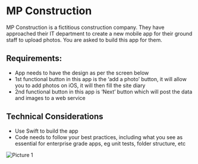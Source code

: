 # MP Construction

MP Construction is a fictitious construction company. They have approached their IT department to create a new mobile app for their ground staff to upload photos. You are asked to build this app for them. 

## Requirements:
* App needs to have the design as per the screen below
* 1st functional button in this app is the ‘add a photo’ button, it will allow you to add photos on iOS, it will then fill the site diary 
* 2nd functional button in this app is ‘Next’ button which will post the data and images to a web service

## Technical Considerations 

* Use Swift to build the app 
* Code needs to follow your best practices, including what you see as essential for enterprise grade apps, eg unit tests, folder structure, etc

![Picture 1](https://user-images.githubusercontent.com/5238454/190521082-53042828-780d-4be4-bde7-569f87c1c855.jpg)
